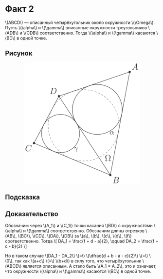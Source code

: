 # Факт 2

\\(ABCD\\) — описанный четырёхугольник около окружности \\(\Omega\\).
Пусть \\(\alpha\\) и \\(\gamma\\) вписанные окружности треугольников
\\(ADB\\) и \\(CDB\\) соответственно. Тогда \\(\alpha\\) и \\(\gamma\\)
касаются \\(BD\\) в одной точке.


## Рисунок

<img class="figure" src="../img/facts/fact2/problem/fact2_light.svg" style="display: block;margin-left: auto;margin-right: auto;" height="400">

## Подсказка

<!-- Сделайте гомотетию с центром в \\(A\\), переводящую \\(\alpha\\) в -->
<!-- \\(\Omega\\) и гомотетию с центром в \\(C\\), переводящую \\(\gamma\\) в -->
<!-- \\(\Omega\\). -->


## Доказательство
<!-- <img class="figure" src="../img/facts/fact2/solution/fact2_sol_light.svg" style="display: block;margin-left: auto;margin-right: auto;" height="400"> -->


Обозначим через \\(A\_1\\) и \\(C\_1\\) точки касания \\(BD\\) с
окружностями \\(\alpha\\) и \\(\gamma\\) соответственно. Обозначим длины 
отрезков \\(AB\\), \\(BC\\), \\(CD\\), \\(DA\\), \\(DB\\) за \\(a\\), 
\\(b\\), \\(c\\), \\(d\\), \\(f\\) соответственно. Тогда 
\\[
DA\_1 = \frac{f + d - a}{2}, \\qquad
DA\_2 = \frac{f + c - b}{2}
\\]

Но в таком случае \\(DA\_1 - DA\_2\\) \\(=\\) \\(\dfrac{d + b - a - c}{2}\\)
\\(=\\) \\(0\\), так как \\(a+c\\) \\(=\\) \\(b+d\\) в силу того, что 
четырёхугольник \\(ABCD\\) является описанным. А стало быть \\(A\_1 = 
A\_2\\), это и означает, что окружности \\(\alpha\\) и \\(\gamma\\) касаются
\\(BD\\) в одной точке.
